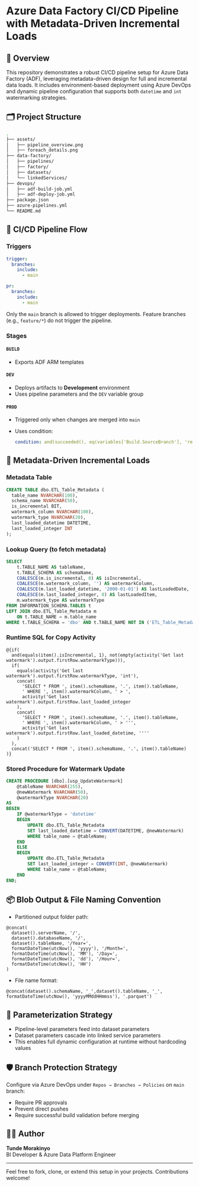 
# Azure Data Factory CI/CD Pipeline with Metadata-Driven Incremental Loads

## 📘 Overview

This repository demonstrates a robust CI/CD pipeline setup for Azure Data Factory (ADF), leveraging metadata-driven design for full and incremental data loads. It includes environment-based deployment using Azure DevOps and dynamic pipeline configuration that supports both `datetime` and `int` watermarking strategies.

## 🗂 Project Structure

```bash
.
├── assets/
│   ├── pipeline_overview.png
│   ├── foreach_details.png
├── data-factory/
│   ├── pipelines/
│   ├── factory/
│   ├── datasets/
│   └── linkedServices/
├── devops/
│   ├── adf-build-job.yml
│   ├── adf-deploy-job.yml
├── package.json
├── azure-pipelines.yml
└── README.md
```

## 🚀 CI/CD Pipeline Flow

### Triggers

```yaml
trigger:
  branches:
    include:
      - main

pr:
  branches:
    include:
      - main
```

Only the `main` branch is allowed to trigger deployments. Feature branches (e.g., `feature/*`) do not trigger the pipeline.

### Stages

#### `BUILD`

- Exports ADF ARM templates

#### `DEV`

- Deploys artifacts to **Development** environment
- Uses pipeline parameters and the `DEV` variable group

#### `PROD`

- Triggered only when changes are merged into `main`
- Uses condition:

  ```yaml
  condition: and(succeeded(), eq(variables['Build.SourceBranch'], 'refs/heads/main'))
  ```

## 🔁 Metadata-Driven Incremental Loads

### Metadata Table

```sql
CREATE TABLE dbo.ETL_Table_Metadata (
  table_name NVARCHAR(100),
  schema_name NVARCHAR(50),
  is_incremental BIT,
  watermark_column NVARCHAR(100),
  watermark_type NVARCHAR(20),
  last_loaded_datetime DATETIME,
  last_loaded_integer INT
);
```

### Lookup Query (to fetch metadata)

```sql
SELECT 
    t.TABLE_NAME AS tableName,
    t.TABLE_SCHEMA AS schemaName,
    COALESCE(m.is_incremental, 0) AS isIncremental,
    COALESCE(m.watermark_column, '') AS watermarkColumn,
    COALESCE(m.last_loaded_datetime, '2000-01-01') AS lastLoadedDate,
    COALESCE(m.last_loaded_integer, 0) AS lastLoadedItem,
    m.watermark_type AS watermarkType
FROM INFORMATION_SCHEMA.TABLES t
LEFT JOIN dbo.ETL_Table_Metadata m
    ON t.TABLE_NAME = m.table_name
WHERE t.TABLE_SCHEMA = 'dbo' AND t.TABLE_NAME NOT IN ('ETL_Table_Metadata')
```

### Runtime SQL for Copy Activity

```expression
@{if(
  and(equals(item().isIncremental, 1), not(empty(activity('Get last watermark').output.firstRow.watermarkType))),
  if(
    equals(activity('Get last watermark').output.firstRow.watermarkType, 'int'),
    concat(
      'SELECT * FROM ', item().schemaName, '.', item().tableName,
      ' WHERE ', item().watermarkColumn, ' > ',
      activity('Get last watermark').output.firstRow.last_loaded_integer
    ),
    concat(
      'SELECT * FROM ', item().schemaName, '.', item().tableName,
      ' WHERE ', item().watermarkColumn, ' > ''',
      activity('Get last watermark').output.firstRow.last_loaded_datetime, ''''
    )
  ),
  concat('SELECT * FROM ', item().schemaName, '.', item().tableName)
)}
```

### Stored Procedure for Watermark Update

```sql
CREATE PROCEDURE [dbo].[usp_UpdateWatermark]
    @tableName NVARCHAR(255),
    @newWatermark NVARCHAR(50),
    @watermarkType NVARCHAR(20)
AS
BEGIN
    IF @watermarkType = 'datetime'
    BEGIN
        UPDATE dbo.ETL_Table_Metadata
        SET last_loaded_datetime = CONVERT(DATETIME, @newWatermark)
        WHERE table_name = @tableName;
    END
    ELSE
    BEGIN
        UPDATE dbo.ETL_Table_Metadata
        SET last_loaded_integer = CONVERT(INT, @newWatermark)
        WHERE table_name = @tableName;
    END
END;
```

## 📦 Blob Output & File Naming Convention

- Partitioned output folder path:

```expression
@concat(
  dataset().serverName, '/',
  dataset().databaseName, '/',
  dataset().tableName, '/Year=',
  formatDateTime(utcNow(), 'yyyy'), '/Month=',
  formatDateTime(utcNow(), 'MM'), '/Day=',
  formatDateTime(utcNow(), 'dd'), '/Hour=',
  formatDateTime(utcNow(), 'HH')
)
```

- File name format:

```expression
@concat(dataset().schemaName, '_',dataset().tableName, '_', formatDateTime(utcNow(), 'yyyyMMddHHmmss'), '.parquet')
```

## 🧠 Parameterization Strategy

- Pipeline-level parameters feed into dataset parameters
- Dataset parameters cascade into linked service parameters
- This enables full dynamic configuration at runtime without hardcoding values

## 🛡 Branch Protection Strategy

Configure via Azure DevOps under `Repos → Branches → Policies` on `main` branch:

- Require PR approvals
- Prevent direct pushes
- Require successful build validation before merging

## 👨‍💻 Author

**Tunde Morakinyo**  
BI Developer & Azure Data Platform Engineer

---

Feel free to fork, clone, or extend this setup in your projects. Contributions welcome!